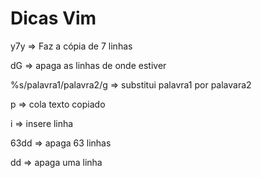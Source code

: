 # Dicas Vim

y7y ⇒ Faz a cópia de 7 linhas

dG ⇒ apaga as linhas de onde estiver

%s/palavra1/palavra2/g ⇒ substitui palavra1 por palavara2

p ⇒ cola texto copiado

i ⇒ insere linha

63dd ⇒ apaga 63 linhas

dd ⇒ apaga uma linha
